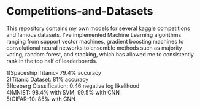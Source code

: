 # Competitions-and-Datasets

This repository contains my own models for several kaggle competitions and famous datasets. I've implemented Machine Learning algorithms ranging from support vector machines, gradient boosting machines to convolutional neural networks to ensemble methods such as majority voting, random forest, and stacking, which has allowed me to consistently rank in the top half of leaderboards.

1)Spaceship Titanic- 79.4% accuracy  
2)Titanic Dataset: 81% accuracy  
3)Iceberg Classification: 0.46 negative log likelihood  
4)MNIST: 98.4% with SVM, 99.5% with CNN  
5)CIFAR-10: 85% with CNN  
